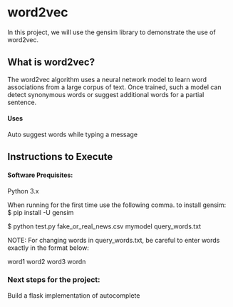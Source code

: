 # word2vec

In this project, we will use the gensim library to demonstrate the use of word2vec. 

## What is word2vec?
The word2vec algorithm uses a neural network model to learn word associations from a large corpus of text. Once trained, such a model can detect synonymous words or suggest additional words for a partial sentence. 

#### Uses 
Auto suggest words while typing a message

## Instructions to Execute

#### Software Prequisites:
Python 3.x

When running for the first time use the following comma. to install gensim: <br>
$ pip install -U gensim

$ python test.py fake_or_real_news.csv mymodel query_words.txt


NOTE: For changing words in query_words.txt, be careful to enter words exactly in the format below:

word1
word2
word3
wordn


### Next steps for the project:

Build a flask implementation of autocomplete



